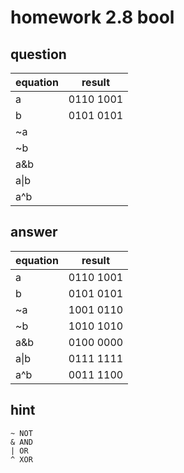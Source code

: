 # homework 2.8 bool

## question

equation|result
---     |---
a       |0110 1001
b       |0101 0101
~a      ||
~b      ||
a&b     ||
a&#124;b||
a^b     ||

## answer

equation|result
---     |---
a       |0110 1001
b       |0101 0101
~a      |1001 0110
~b      |1010 1010
a&b     |0100 0000
a&#124;b|0111 1111
a^b     |0011 1100

## hint
```
~ NOT
& AND
| OR
^ XOR
```